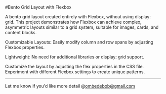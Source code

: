 #Bento Grid Layout with Flexbox

A bento grid layout created entirely with Flexbox, without using display: grid. This project demonstrates how Flexbox can achieve complex, asymmetric layouts similar to a grid system, suitable for images, cards, and content blocks.

Customizable Layouts: Easily modify column and row spans by adjusting Flexbox properties.

Lightweight: No need for additional libraries or display: grid support.



Customize the layout by adjusting the flex properties in the CSS file. Experiment with different Flexbox settings to create unique patterns.


---

Let me know if you'd like more detail @ombedebob@gmail.com

